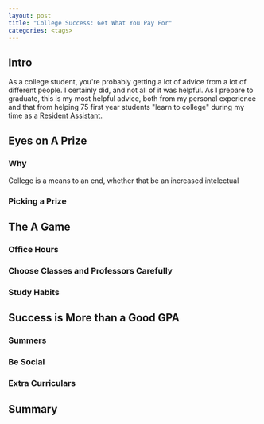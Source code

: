 ```yaml
---
layout: post
title: "College Success: Get What You Pay For"
categories: <tags>
---
```


## Intro
As a college student, you're probably getting a lot of advice from a lot of different people. I certainly did, and not all of it was helpful. As I prepare to graduate, this is my most helpful advice, both from my personal experience and that from helping 75 first year students "learn to college" during my time as a [Resident Assistant](/Resident-Assistant-Reflections).

## Eyes on A Prize
### Why
College is a means to an end, whether that be an increased intelectual  
  ###

  ### Picking a Prize

## The A Game

  ### Office Hours

  ### Choose Classes and Professors Carefully

  ### Study Habits

## Success is More than a Good GPA

  ### Summers

  ### Be Social

  ### Extra Curriculars

## Summary
